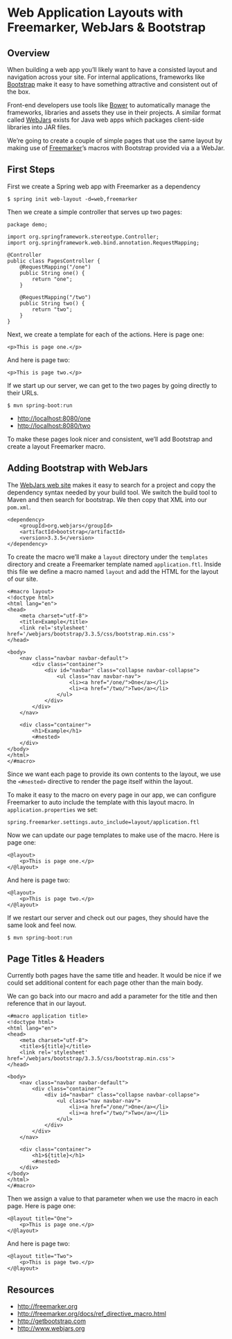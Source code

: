 # Web Application Layouts with Freemarker, WebJars & Bootstrap

## Overview

When building a web app you’ll likely want to have a consisted layout and navigation across your site. For internal applications, frameworks like [Bootstrap](http://getbootstrap.com) make it easy to have something attractive and consistent out of the box.

Front-end developers use tools like [Bower](http://bower.io) to automatically manage the frameworks, libraries and assets they use in their projects. A similar format called [WebJars](http://www.webjars.org) exists for Java web apps which packages client-side libraries into JAR files.

We’re going to create a couple of simple pages that use the same layout by making use of [Freemarker](http://freemarker.org)’s macros with Bootstrap provided via a a WebJar.

## First Steps

First we create a Spring web app with Freemarker as a dependency

    $ spring init web-layout -d=web,freemarker

Then we create a simple controller that serves up two pages:

    package demo;

    import org.springframework.stereotype.Controller;
    import org.springframework.web.bind.annotation.RequestMapping;

    @Controller
    public class PagesController {
        @RequestMapping("/one")
        public String one() {
            return "one";
        }

        @RequestMapping("/two")
        public String two() {
            return "two";
        }
    }

Next, we create a template for each of the actions. Here is page one:

    <p>This is page one.</p>

And here is page two:

    <p>This is page two.</p>

If we start up our server, we can get to the two pages by going directly to their URLs.

    $ mvn spring-boot:run

- <http://localhost:8080/one>
- <http://localhost:8080/two>

To make these pages look nicer and consistent, we’ll add Bootstrap and create a layout Freemarker macro.

## Adding Bootstrap with WebJars

The [WebJars web site](http://www.webjars.org) makes it easy to search for a project and copy the dependency syntax needed by your build tool. We switch the build tool to Maven and then search for bootstrap. We then copy that XML into our `pom.xml`.

    <dependency>
        <groupId>org.webjars</groupId>
        <artifactId>bootstrap</artifactId>
        <version>3.3.5</version>
    </dependency>

To create the macro we’ll make a `layout` directory under the `templates` directory and create a Freemarker template named `application.ftl`. Inside this file we define a macro named `layout` and add the HTML for the layout of our site.

    <#macro layout>
    <!doctype html>
    <html lang="en">
    <head>
        <meta charset="utf-8">
        <title>Example</title>
        <link rel='stylesheet' href='/webjars/bootstrap/3.3.5/css/bootstrap.min.css'>
    </head>

    <body>
        <nav class="navbar navbar-default">
            <div class="container">
                <div id="navbar" class="collapse navbar-collapse">
                    <ul class="nav navbar-nav">
                        <li><a href="/one/">One</a></li>
                        <li><a href="/two/">Two</a></li>
                    </ul>
                </div>
            </div>
        </nav>

        <div class="container">
            <h1>Example</h1>
            <#nested>
        </div>
    </body>
    </html>
    </#macro>

Since we want each page to provide its own contents to the layout, we use the `<#nested>` directive to render the page itself within the layout.

To make it easy to the macro on every page in our app, we can configure Freemarker to auto include the template with this layout macro. In `application.properties` we set:

    spring.freemarker.settings.auto_include=layout/application.ftl

Now we can update our page templates to make use of the macro. Here is page one:

    <@layout>
        <p>This is page one.</p>
    </@layout>

And here is page two:

    <@layout>
        <p>This is page two.</p>
    </@layout>

If we restart our server and check out our pages, they should have the same look and feel now.

    $ mvn spring-boot:run

## Page Titles & Headers

Currently both pages have the same title and header. It would be nice if we could set additional content for each page other than the main body.

We can go back into our macro and add a parameter for the title and then reference that in our layout.

    <#macro application title>
    <!doctype html>
    <html lang="en">
    <head>
        <meta charset="utf-8">
        <title>${title}</title>
        <link rel='stylesheet' href='/webjars/bootstrap/3.3.5/css/bootstrap.min.css'>
    </head>

    <body>
        <nav class="navbar navbar-default">
            <div class="container">
                <div id="navbar" class="collapse navbar-collapse">
                    <ul class="nav navbar-nav">
                        <li><a href="/one/">One</a></li>
                        <li><a href="/two/">Two</a></li>
                    </ul>
                </div>
            </div>
        </nav>

        <div class="container">
            <h1>${title}</h1>
            <#nested>
        </div>
    </body>
    </html>
    </#macro>

Then we assign a value to that parameter when we use the macro in each page. Here is page one:

    <@layout title="One">
        <p>This is page one.</p>
    </@layout>

And here is page two:

    <@layout title="Two">
        <p>This is page two.</p>
    </@layout>

## Resources

- http://freemarker.org
- http://freemarker.org/docs/ref_directive_macro.html
- http://getbootstrap.com
- http://www.webjars.org
